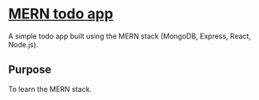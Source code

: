 # [MERN todo app](https://nameless-cove-63975.herokuapp.com/)
A simple todo app built using the MERN stack (MongoDB, Express, React, Node.js).

## Purpose

To learn the MERN stack.

